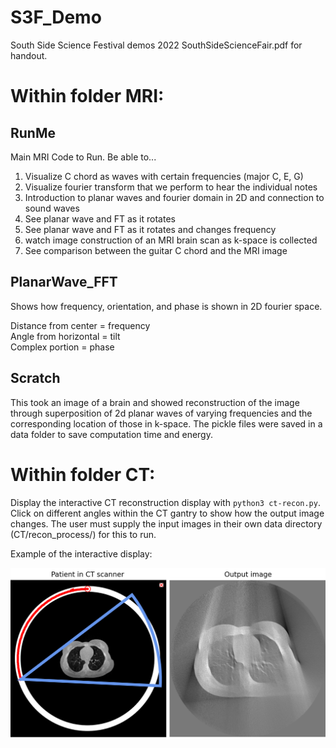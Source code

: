 # S3F_Demo
 South Side Science Festival demos 2022 
 SouthSideScienceFair.pdf for handout.
 
 
# Within folder MRI:
## RunMe
Main MRI Code to Run. 
Be able to... 
1. Visualize C chord as waves with certain frequencies (major C, E, G) 
2. Visualize fourier transform that we perform to hear the individual notes
3. Introduction to planar waves and fourier domain in 2D and connection to sound waves
4. See planar wave and FT as it rotates
5. See planar wave and FT as it rotates and changes frequency
6. watch image construction of an MRI brain scan as k-space is collected
7. See comparison between the guitar C chord and the MRI image

## PlanarWave_FFT
Shows how frequency, orientation, and phase is shown in 2D fourier space.

Distance from center = frequency\
Angle from horizontal =  tilt \
Complex portion = phase 

## Scratch
This took an image of a brain and showed reconstruction of the image through superposition of 2d planar waves of varying frequencies and the corresponding location of those in k-space. The pickle files were saved in a data folder to save computation time and energy. 


# Within folder CT:
Display the interactive CT reconstruction display with `python3 ct-recon.py`. 
Click on different angles within the CT gantry to show how the output image changes.
The user must supply the input images in their own data directory (CT/recon_process/) for this to run.

Example of the interactive display:

![Example display](CT/example.png)
